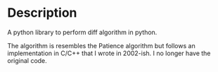 # Description
A python library to perform diff algorithm in python.

The algorithm is resembles the Patience algorithm but follows an implementation in C/C++ that I wrote in 2002-ish. I no longer have the original code.
